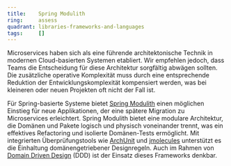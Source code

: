 ```yaml
---
title:    Spring Modulith
ring:     assess  
quadrant: libraries-frameworks-and-languages
tags:     []
---
```


Microservices haben sich als eine führende architektonische Technik in modernen Cloud-basierten Systemen etabliert. Wir
empfehlen jedoch, dass Teams die Entscheidung für diese Architektur sorgfältig abwägen sollten. Die zusätzliche
operative Komplexität muss durch eine entsprechende Reduktion der Entwicklungskomplexität kompensiert werden, was bei
kleineren oder neuen Projekten oft nicht der Fall ist.

Für Spring-basierte Systeme bietet [Spring Modulith][spring-modulith] einen möglichen Einstieg für neue Applikationen,
der eine spätere Migration zu Microservices erleichtert. Spring Modulith bietet eine modulare Architektur, die Domänen
und Pakete logisch und physisch voneinander trennt, was ein effektives Refactoring und isolierte Domänen-Tests
ermöglicht. Mit integrierten Überprüfungstools wie [ArchUnit][archunit] und [jmolecules][jmolecules] unterstützt es die
Einhaltung domänengetriebener Designregeln. Auch im Rahmen von [Domain Driven Design][ddd] (DDD) ist der Einsatz dieses
Frameworks denkbar.

[spring-modulith]: https://spring.io/projects/spring-modulith
[archunit]: https://www.archunit.org
[jmolecules]: https://github.com/xmolecules/jmolecules
[ddd]: /concepts-and-methods/ddd
